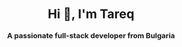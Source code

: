 <h1 align="center">Hi 👋, I'm Tareq</h1>
<h3 align="center">A passionate full-stack developer from Bulgaria</h3>
